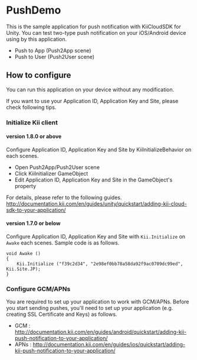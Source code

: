 # PushDemo

This is the sample application for push notification with KiiCloudSDK for Unity. 
You can test two-type push notification on your iOS/Android device using by this application.

- Push to App (Push2App scene)
- Push to User (Push2User scene)

## How to configure

You can run this application on your device without any modification.

If you want to use your Application ID, Application Key and Site, please check following tips.

### Initialize Kii client

#### version 1.8.0 or above

Configure Application ID, Application Key and Site by KiiInitializeBehavior on each scenes.

- Open Push2App/Push2User scene
- Click KiiInitializer GameObject
- Edit Application ID, Application Key and Site in the GameObject's property

For details, please refer to the following guides.
http://documentation.kii.com/en/guides/unity/quickstart/adding-kii-cloud-sdk-to-your-application/

#### version 1.7.0 or below

Configure Application ID, Application Key and Site with `Kii.Initialize` on `Awake` each scenes.
Sample code is as follows.

```
void Awake ()
{
    Kii.Initialize ("f39c2d34", "2e98ef0bb78a58da92f9ac0709dc99ed", Kii.Site.JP);
}
```

### Configure GCM/APNs

You are required to set up your application to work with GCM/APNs.
Before you start sending pushes, you'll need to set up your application (e.g. creating SSL Certificate and Keys) as follows.

- GCM : http://documentation.kii.com/en/guides/android/quickstart/adding-kii-push-notification-to-your-application/
- APNs : http://documentation.kii.com/en/guides/ios/quickstart/adding-kii-push-notification-to-your-application/


